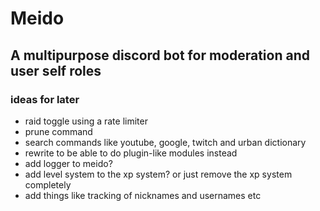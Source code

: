 # Meido

## A multipurpose discord bot for moderation and user self roles

### ideas for later

* raid toggle using a rate limiter 
* prune command
* search commands like youtube, google, twitch and urban dictionary
* rewrite to be able to do plugin-like modules instead
* add logger to meido?
* add level system to the xp system? or just remove the xp system completely
* add things like tracking of nicknames and usernames etc
